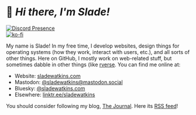 # :wave: *Hi there, I'm Slade!*

[![Discord Presence](https://lanyard.cnrad.dev/api/701886841275547658)](https://discord.com/users/701886841275547658)  
[![ko-fi](https://ko-fi.com/img/githubbutton_sm.svg)](https://ko-fi.com/O4O34KS9A)  

My name is Slade! In my free time, I develop websites, design things for operating systems (how they work, interact with users, etc.), and all sorts of other things. Here on GitHub, I mostly work on web-related stuff, but sometimes dabble in other things (like [rverse](https://github.com/rverseteam). You can find me online at:
  - Website: [sladewatkins.com](https://www.sladewatkins.com)
  - Mastodon: [@sladewatkins@mastodon.social](https://mastodon.social/@sladewatkins)
  - Bluesky: [@sladewatkins.com](https://bsky.app/profile/sladewatkins.com)
  - Elsewhere: [linktr.ee/sladewatkins](https://linktr.ee/sladewatkins)

You should consider following my blog, [The Journal](https://www.sladewatkins.com/journal). Here its [RSS feed](https://www.sladewatkins.com/journal/feed)!
